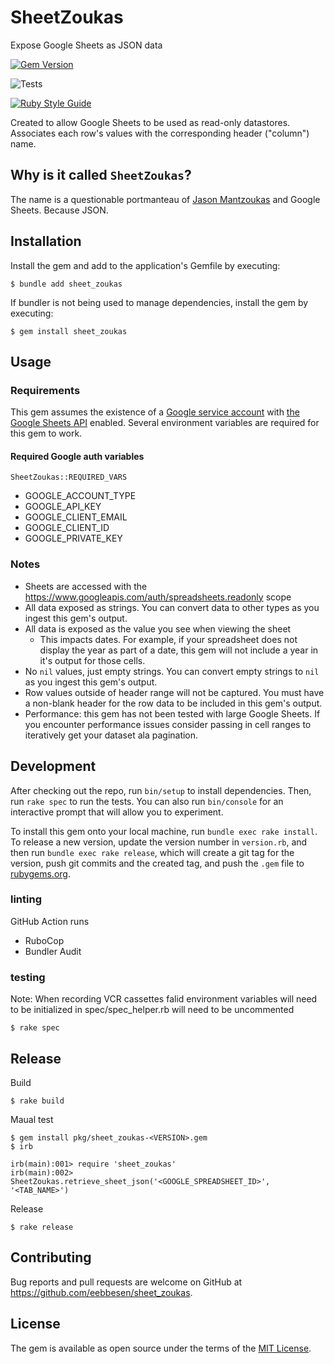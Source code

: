 # SheetZoukas

Expose Google Sheets as JSON data

[![Gem Version](https://badge.fury.io/rb/sheet_zoukas.svg)](https://badge.fury.io/rb/sheet_zoukas)

![Tests](https://github.com/eebbesen/sheet_zoukas/actions/workflows/ruby.yml/badge.svg)

[![Ruby Style Guide](https://img.shields.io/badge/code_style-rubocop-brightgreen.svg)](https://github.com/rubocop/rubocop)

Created to allow Google Sheets to be used as read-only datastores. Associates each row's values with the corresponding header ("column") name.

## Why is it called `SheetZoukas`?
The name is a questionable portmanteau of [Jason Mantzoukas](https://en.wikipedia.org/wiki/Jason_Mantzoukas) and Google Sheets. Because JSON.

## Installation

Install the gem and add to the application's Gemfile by executing:

    $ bundle add sheet_zoukas

If bundler is not being used to manage dependencies, install the gem by executing:

    $ gem install sheet_zoukas

## Usage

### Requirements

This gem assumes the existence of a [Google service account](https://developers.google.com/identity/protocols/oauth2/service-account) with [the Google Sheets API](https://console.cloud.google.com/apis/library/sheets.googleapis.com) enabled. Several environment variables are required for this gem to work.

#### Required Google auth variables
`SheetZoukas::REQUIRED_VARS`

* GOOGLE_ACCOUNT_TYPE
* GOOGLE_API_KEY
* GOOGLE_CLIENT_EMAIL
* GOOGLE_CLIENT_ID
* GOOGLE_PRIVATE_KEY


### Notes
* Sheets are accessed with the https://www.googleapis.com/auth/spreadsheets.readonly scope
* All data exposed as strings. You can convert data to other types as you ingest this gem's output.
* All data is exposed as the value you see when viewing the sheet
    * This impacts dates. For example, if your spreadsheet does not display the year as part of a date, this gem will not include a year in it's output for those cells.
* No `nil` values, just empty strings. You can convert empty strings to `nil` as you ingest this gem's output.
* Row values outside of header range will not be captured. You must have a non-blank header for the row data to be included in this gem's output.
* Performance: this gem has not been tested with large Google Sheets. If you encounter performance issues consider passing in cell ranges to iteratively get your dataset ala pagination.

## Development

After checking out the repo, run `bin/setup` to install dependencies. Then, run `rake spec` to run the tests. You can also run `bin/console` for an interactive prompt that will allow you to experiment.

To install this gem onto your local machine, run `bundle exec rake install`. To release a new version, update the version number in `version.rb`, and then run `bundle exec rake release`, which will create a git tag for the version, push git commits and the created tag, and push the `.gem` file to [rubygems.org](https://rubygems.org).

### linting

GitHub Action runs
* RuboCop
* Bundler Audit

### testing

Note: When recording VCR cassettes falid environment variables will need to be initialized in spec/spec_helper.rb will need to be uncommented

    $ rake spec

## Release
Build

    $ rake build

Maual test

    $ gem install pkg/sheet_zoukas-<VERSION>.gem
    $ irb

    irb(main):001> require 'sheet_zoukas'
    irb(main):002> SheetZoukas.retrieve_sheet_json('<GOOGLE_SPREADSHEET_ID>', '<TAB_NAME>')

Release

    $ rake release

## Contributing

Bug reports and pull requests are welcome on GitHub at https://github.com/eebbesen/sheet_zoukas.

## License

The gem is available as open source under the terms of the [MIT License](https://opensource.org/licenses/MIT).
